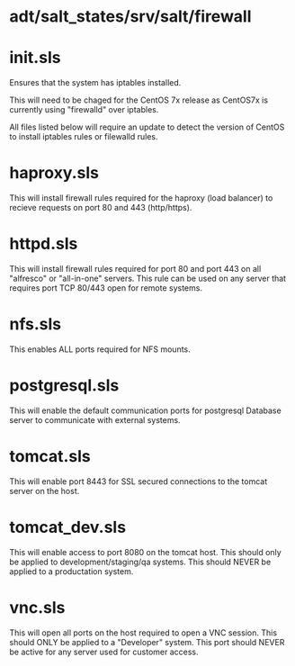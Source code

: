 adt/salt_states/srv/salt/firewall
==========

init.sls
===

Ensures that the system has iptables installed. 

This will need to be chaged for the CentOS 7x release as CentOS7x is currently using "firewalld" over iptables. 

All files listed below will require an update to detect the version of CentOS to install iptables rules or filewalld rules. 

haproxy.sls
===

This will install firewall rules required for the haproxy (load balancer) to recieve requests on port 80 and 443 (http/https). 

httpd.sls
=== 

This will install firewall rules required for port 80 and port 443 on all "alfresco" or "all-in-one" servers. This rule can be used on any server that requires port TCP 80/443 open for remote systems. 

nfs.sls
===

This enables ALL ports required for NFS mounts. 

postgresql.sls
===

This will enable the default communication ports for postgresql Database server to communicate with external systems. 

tomcat.sls
===

This will enable port 8443 for SSL secured connections to the tomcat server on the host. 

tomcat_dev.sls
===

This will enable access to port 8080 on the tomcat host. This should only be applied to development/staging/qa systems. This should NEVER be applied to a productation system. 

vnc.sls
===

This will open all ports on the host required to open a VNC session. This should ONLY be applied to a "Developer" system. This port should NEVER be active for any server used for customer access.  
